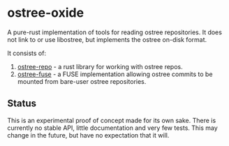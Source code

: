 ostree-oxide
============

A pure-rust implementation of tools for reading ostree repositories.  It does
not link to or use libostree, but implements the ostree on-disk format.

It consists of:

1. [ostree-repo](ostree-repo/README.md) - a rust library for working with ostree
   repos.
2. [ostree-fuse](ostree-fuse/README.md) - a FUSE implementation allowing ostree
   commits to be mounted from bare-user ostree repositories.

Status
------

This is an experimental proof of concept made for its own sake.  There is
currently no stable API, little documentation and very few tests.  This may
change in the future, but have no expectation that it will.
